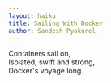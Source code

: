 ```yaml
---
layout: haiku
title: Sailing With Docker
author: Sandesh Pyakurel
---
```


Containers sail on,<br>
Isolated, swift and strong, <br>
Docker's voyage long. <br>